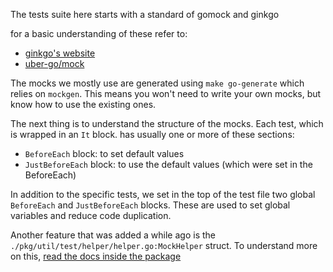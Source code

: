 The tests suite here starts with a standard of gomock and ginkgo

for a basic understanding of these refer to:
- [ginkgo's website](https://onsi.github.io/ginkgo/)
- [uber-go/mock](https://github.com/uber-go/mock)

The mocks we mostly use are generated using `make go-generate` which relies on `mockgen`.
This means you won't need to write your own mocks,
but know how to use the existing ones.

The next thing is to understand the structure of the mocks.
Each test, which is wrapped in an `It` block.
has usually one or more of these sections:
- `BeforeEach` block: to set default values
- `JustBeforeEach` block: to use the default values (which were set in the BeforeEach)

In addition to the specific tests, we set in the top of the test file two global `BeforeEach` and `JustBeforeEach` blocks.
These are used to set global variables and reduce code duplication.

Another feature that was added a while ago is the `./pkg/util/test/helper/helper.go:MockHelper` struct.
To understand more on this, [read the docs inside the package](./pkg/util/test/helper/helper.go)
